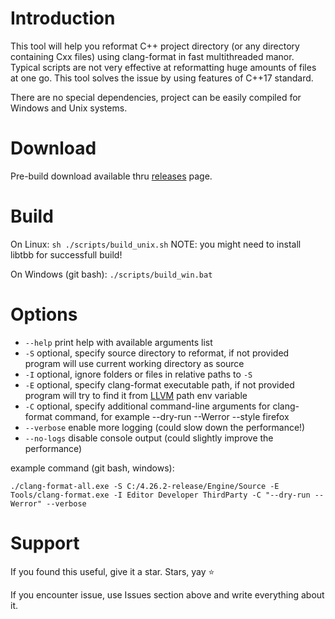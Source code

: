 # Introduction
This tool will help you reformat C++ project directory (or any directory containing Cxx files) using clang-format in fast multithreaded manor.
Typical scripts are not very effective at reformatting huge amounts of files at one go. This tool solves the issue by using features of C++17 standard.

There are no special dependencies, project can be easily compiled for Windows and Unix systems. 

# Download
Pre-build download available thru [releases](https://github.com/GloryOfNight/clang-format-all/releases) page.

# Build
On Linux: `sh ./scripts/build_unix.sh` NOTE: you might need to install libtbb for successfull build!

On Windows (git bash): `./scripts/build_win.bat`

# Options
- `--help` print help with available arguments list
- `-S` optional, specify source directory to reformat, if not provided program will use current working directory as source
- `-I` optional, ignore folders or files in relative paths to `-S`
- `-E` optional, specify clang-format executable path, if not provided program will try to find it from [LLVM](https://github.com/llvm/llvm-project/releases) path env variable
- `-C` optional, specify additional command-line arguments for clang-format command, for example --dry-run --Werror --style firefox
- `--verbose` enable more logging (could slow down the performance!)
- `--no-logs` disable console output (could slightly improve the performance)

example command (git bash, windows):

`./clang-format-all.exe -S C:/4.26.2-release/Engine/Source -E Tools/clang-format.exe -I Editor Developer ThirdParty -C "--dry-run --Werror" --verbose`

# Support
If you found this useful, give it a star. Stars, yay ⭐

If you encounter issue, use Issues section above and write everything about it.
